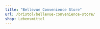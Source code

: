 ```yaml
---
title: "Bellevue Convenience Store"
url: /bristol/bellevue-convenience-store/
shop: Lebensmittel
---
```

